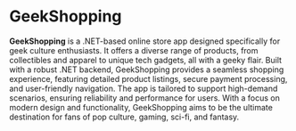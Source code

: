 # GeekShopping
**GeekShopping** is a .NET-based online store app designed specifically for geek culture enthusiasts. It offers a diverse range of products, from collectibles and apparel to unique tech gadgets, all with a geeky flair. Built with a robust .NET backend, GeekShopping provides a seamless shopping experience, featuring detailed product listings, secure payment processing, and user-friendly navigation. The app is tailored to support high-demand scenarios, ensuring reliability and performance for users. With a focus on modern design and functionality, GeekShopping aims to be the ultimate destination for fans of pop culture, gaming, sci-fi, and fantasy.
